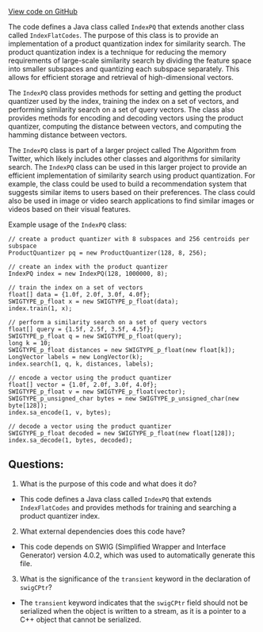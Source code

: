 [View code on GitHub](https://github.com/misbahsy/the-algorithm/ann/src/main/java/com/twitter/ann/faiss/swig/IndexPQ.java)

The code defines a Java class called `IndexPQ` that extends another class called `IndexFlatCodes`. The purpose of this class is to provide an implementation of a product quantization index for similarity search. The product quantization index is a technique for reducing the memory requirements of large-scale similarity search by dividing the feature space into smaller subspaces and quantizing each subspace separately. This allows for efficient storage and retrieval of high-dimensional vectors.

The `IndexPQ` class provides methods for setting and getting the product quantizer used by the index, training the index on a set of vectors, and performing similarity search on a set of query vectors. The class also provides methods for encoding and decoding vectors using the product quantizer, computing the distance between vectors, and computing the hamming distance between vectors.

The `IndexPQ` class is part of a larger project called The Algorithm from Twitter, which likely includes other classes and algorithms for similarity search. The `IndexPQ` class can be used in this larger project to provide an efficient implementation of similarity search using product quantization. For example, the class could be used to build a recommendation system that suggests similar items to users based on their preferences. The class could also be used in image or video search applications to find similar images or videos based on their visual features. 

Example usage of the `IndexPQ` class:

```
// create a product quantizer with 8 subspaces and 256 centroids per subspace
ProductQuantizer pq = new ProductQuantizer(128, 8, 256);

// create an index with the product quantizer
IndexPQ index = new IndexPQ(128, 1000000, 8);

// train the index on a set of vectors
float[] data = {1.0f, 2.0f, 3.0f, 4.0f};
SWIGTYPE_p_float x = new SWIGTYPE_p_float(data);
index.train(1, x);

// perform a similarity search on a set of query vectors
float[] query = {1.5f, 2.5f, 3.5f, 4.5f};
SWIGTYPE_p_float q = new SWIGTYPE_p_float(query);
long k = 10;
SWIGTYPE_p_float distances = new SWIGTYPE_p_float(new float[k]);
LongVector labels = new LongVector(k);
index.search(1, q, k, distances, labels);

// encode a vector using the product quantizer
float[] vector = {1.0f, 2.0f, 3.0f, 4.0f};
SWIGTYPE_p_float v = new SWIGTYPE_p_float(vector);
SWIGTYPE_p_unsigned_char bytes = new SWIGTYPE_p_unsigned_char(new byte[128]);
index.sa_encode(1, v, bytes);

// decode a vector using the product quantizer
SWIGTYPE_p_float decoded = new SWIGTYPE_p_float(new float[128]);
index.sa_decode(1, bytes, decoded);
```
## Questions: 
 1. What is the purpose of this code and what does it do?
- This code defines a Java class called `IndexPQ` that extends `IndexFlatCodes` and provides methods for training and searching a product quantizer index.

2. What external dependencies does this code have?
- This code depends on SWIG (Simplified Wrapper and Interface Generator) version 4.0.2, which was used to automatically generate this file.

3. What is the significance of the `transient` keyword in the declaration of `swigCPtr`?
- The `transient` keyword indicates that the `swigCPtr` field should not be serialized when the object is written to a stream, as it is a pointer to a C++ object that cannot be serialized.